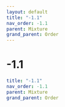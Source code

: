 ```yaml
---
layout: default
title: "-1.1"
nav_order: -1.1
parent: Mixture
grand_parent: Order
---
```


# -1.1

```yaml
title: "-1.1"
nav_order: -1.1
parent: Mixture
grand_parent: Order
```
